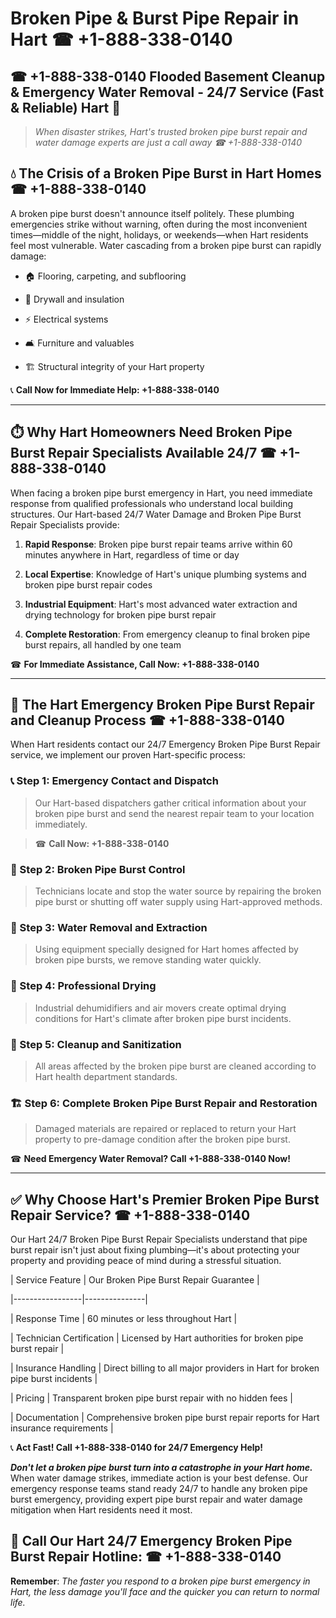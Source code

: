 # Broken Pipe & Burst Pipe Repair in Hart ☎ +1-888-338-0140  
## ☎ +1-888-338-0140 Flooded Basement Cleanup & Emergency Water Removal - 24/7 Service (Fast & Reliable) Hart 🚨  

> *When disaster strikes, Hart's trusted broken pipe burst repair and water damage experts are just a call away ☎ +1-888-338-0140*  

## 💧 The Crisis of a Broken Pipe Burst in Hart Homes ☎ +1-888-338-0140  

A broken pipe burst doesn't announce itself politely. These plumbing emergencies strike without warning, often during the most inconvenient times—middle of the night, holidays, or weekends—when Hart residents feel most vulnerable. Water cascading from a broken pipe burst can rapidly damage:  

* 🏠 Flooring, carpeting, and subflooring  
* 🧱 Drywall and insulation  
* ⚡ Electrical systems  
* 🛋️ Furniture and valuables  
* 🏗️ Structural integrity of your Hart property  

📞 **Call Now for Immediate Help: +1-888-338-0140**  

---  

## ⏱️ Why Hart Homeowners Need Broken Pipe Burst Repair Specialists Available 24/7 ☎ +1-888-338-0140  

When facing a broken pipe burst emergency in Hart, you need immediate response from qualified professionals who understand local building structures. Our Hart-based 24/7 Water Damage and Broken Pipe Burst Repair Specialists provide:  

1. **Rapid Response**: Broken pipe burst repair teams arrive within 60 minutes anywhere in Hart, regardless of time or day  
2. **Local Expertise**: Knowledge of Hart's unique plumbing systems and broken pipe burst repair codes  
3. **Industrial Equipment**: Hart's most advanced water extraction and drying technology for broken pipe burst repair  
4. **Complete Restoration**: From emergency cleanup to final broken pipe burst repairs, all handled by one team  

☎ **For Immediate Assistance, Call Now: +1-888-338-0140**  

---  

## 🔧 The Hart Emergency Broken Pipe Burst Repair and Cleanup Process ☎ +1-888-338-0140  

When Hart residents contact our 24/7 Emergency Broken Pipe Burst Repair service, we implement our proven Hart-specific process:  

### 📞 Step 1: Emergency Contact and Dispatch  
> Our Hart-based dispatchers gather critical information about your broken pipe burst and send the nearest repair team to your location immediately.  
> ☎ **Call Now: +1-888-338-0140**  

### 🚿 Step 2: Broken Pipe Burst Control  
> Technicians locate and stop the water source by repairing the broken pipe burst or shutting off water supply using Hart-approved methods.  

### 🌊 Step 3: Water Removal and Extraction  
> Using equipment specially designed for Hart homes affected by broken pipe bursts, we remove standing water quickly.  

### 💨 Step 4: Professional Drying  
> Industrial dehumidifiers and air movers create optimal drying conditions for Hart's climate after broken pipe burst incidents.  

### 🧼 Step 5: Cleanup and Sanitization  
> All areas affected by the broken pipe burst are cleaned according to Hart health department standards.  

### 🏗️ Step 6: Complete Broken Pipe Burst Repair and Restoration  
> Damaged materials are repaired or replaced to return your Hart property to pre-damage condition after the broken pipe burst.  

☎ **Need Emergency Water Removal? Call +1-888-338-0140 Now!**  

---  

## ✅ Why Choose Hart's Premier Broken Pipe Burst Repair Service? ☎ +1-888-338-0140  

Our Hart 24/7 Broken Pipe Burst Repair Specialists understand that pipe burst repair isn't just about fixing plumbing—it's about protecting your property and providing peace of mind during a stressful situation.  

| Service Feature | Our Broken Pipe Burst Repair Guarantee |  
|-----------------|---------------|  
| Response Time | 60 minutes or less throughout Hart |  
| Technician Certification | Licensed by Hart authorities for broken pipe burst repair |  
| Insurance Handling | Direct billing to all major providers in Hart for broken pipe burst incidents |  
| Pricing | Transparent broken pipe burst repair with no hidden fees |  
| Documentation | Comprehensive broken pipe burst repair reports for Hart insurance requirements |  

📞 **Act Fast! Call +1-888-338-0140 for 24/7 Emergency Help!**  

***Don't let a broken pipe burst turn into a catastrophe in your Hart home.*** When water damage strikes, immediate action is your best defense. Our emergency response teams stand ready 24/7 to handle any broken pipe burst emergency, providing expert pipe burst repair and water damage mitigation when Hart residents need it most.  

## 📱 Call Our Hart 24/7 Emergency Broken Pipe Burst Repair Hotline: ☎ +1-888-338-0140  

**Remember**: *The faster you respond to a broken pipe burst emergency in Hart, the less damage you'll face and the quicker you can return to normal life.*